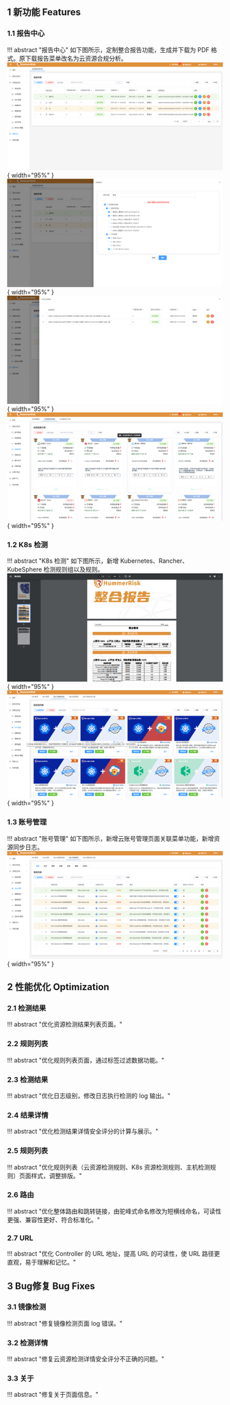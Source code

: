 ## 1 新功能 Features

### 1.1 报告中心

!!! abstract "报告中心"
    如下图所示，定制整合报告功能，生成并下载为 PDF 格式。原下载报告菜单改名为云资源合规分析。
![新功能](../img/release/1.4.1/img.png){ width="95%" }
![新功能](../img/release/1.4.1/img_1.png){ width="95%" }
![新功能](../img/release/1.4.1/img_2.png){ width="95%" }
![新功能](../img/release/1.4.1/img_7.png){ width="95%" }

### 1.2 K8s 检测

!!! abstract "K8s 检测"
    如下图所示，新增 Kubernetes、Rancher、KubeSphere 检测规则组以及规则。
![新功能](../img/release/1.4.1/img_3.png){ width="95%" }
![新功能](../img/release/1.4.1/img_4.png){ width="95%" }

### 1.3 账号管理

!!! abstract "账号管理"
    如下图所示，新增云账号管理页面关联菜单功能，新增资源同步日志。
![新功能](../img/release/1.4.1/img_5.png){ width="95%" }

## 2 性能优化 Optimization

### 2.1 检测结果

!!! abstract "优化资源检测结果列表页面。"

### 2.2 规则列表

!!! abstract "优化规则列表页面，通过标签过滤数据功能。"

### 2.3 检测结果

!!! abstract "优化日志级别，修改日志执行检测的 log 输出。"

### 2.4 结果详情

!!! abstract "优化检测结果详情安全评分的计算与展示。"

### 2.5 规则列表

!!! abstract "优化规则列表（云资源检测规则、K8s 资源检测规则、主机检测规则）页面样式，调整排版。"

### 2.6 路由

!!! abstract "优化整体路由和跳转链接，由驼峰式命名修改为短横线命名，可读性更强、兼容性更好、符合标准化。"

### 2.7 URL

!!! abstract "优化 Controller 的 URL 地址，提高 URL 的可读性，使 URL 路径更直观，易于理解和记忆。"


## 3 Bug修复 Bug Fixes

### 3.1 镜像检测

!!! abstract "修复镜像检测页面 log 错误。"

### 3.2 检测详情

!!! abstract "修复云资源检测详情安全评分不正确的问题。"

### 3.3 关于

!!! abstract "修复关于页面信息。"